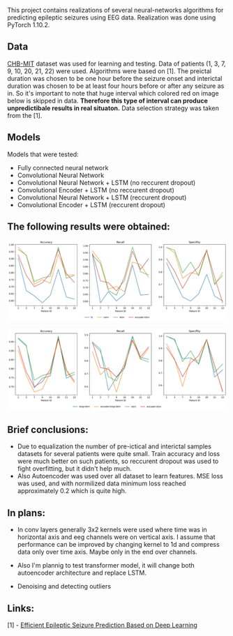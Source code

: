 This project contains realizations of several neural-networks algorithms for predicting epileptic seizures using EEG data. Realization was done using PyTorch 1.10.2.

## Data
[CHB-MIT](https://physionet.org/content/chbmit/1.0.0/) dataset was used for learning and testing.
Data of patients (1, 3, 7, 9, 10, 20, 21, 22) were used. 
Algorithms were based on [1]. 
The preictal duration was chosen to be one hour before the seizure onset and interictal duration was chosen to be at least four hours
before or after any seizure as in. So it's important to note that huge interval which colored red on image below is skipped in data.
**Therefore this type of interval can produce unpredictibale results in real situaton.**
Data selection strategy was taken from the [1].

## Models
Models that were tested:
* Fully connected neural network
* Convolutional Neural Network
* Convolutional Neural Network + LSTM (no reccurent dropout)
* Convolutional Encoder + LSTM (no reccurent dropout)
* Convolutional Neural Network + LSTM (reccurent dropout)
* Convolutional Encoder + LSTM (reccurent dropout)

## The following results were obtained:

![r1](results_media/r1.jpg)

![r2](results_media/r2.jpg)


## Brief conclusions:
* Due to equalization the number of pre-ictical and interictal samples datasets for several patients were quite small. Train accuracy and loss were much better on such patients, so reccurent dropout was used to fight overfitting, but it didn't help much.
* Also Autoencoder was used over all dataset to learn features. MSE loss was used, and with normilized data minimum loss reached approximately 0.2 which is quite high.

## In plans:
 * In conv layers generally 3x2 kernels were used where time was in horizontal axis and eeg channels were on vertical axis. I assume that performance can be improved by changing kernel to 1d and compress data only over time axis. Maybe only in the end over channels.  

 * Also I'm plannig to test transformer model, it will change both autoencoder architecture and replace LSTM.

 * Denoising and detecting outliers

## Links:
[1] - [Efficient Epileptic Seizure Prediction Based on Deep Learning](https://ieeexplore.ieee.org/document/8765420)

